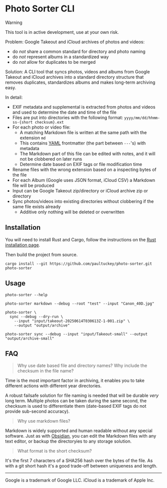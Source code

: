 # Photo Sorter CLI

> [!WARNING]
> This tool is in active development, use at your own risk.

Problem: Google Takeout and iCloud archives of photos and videos:
- do _not_ share a common standard for directory and photo naming
- do _not_ represent albums in a standardized way
- do _not_ allow for duplicates to be merged

Solution: A CLI tool that syncs photos, videos and albums from Google Takeout and iCloud archives
into a standard directory structure that removes duplicates, standardizes albums and makes long-term archiving easy.

In detail:
- EXIF metadata and supplemental is extracted from photos and videos and used to determine the date and time of the file
- Files are put into directories with the following format: `yyyy/mm/dd/hhmm-ss-{short checksum}.ext`
- For each photo or video file:
  - A matching Markdown file is written at the same path with the extension `md`
  - This contains [YAML](https://en.wikipedia.org/wiki/YAML) frontmatter (the part between `---`'s) with metadata
  - The Markdown part of this file can be edited with notes, and it will not be clobbered on later runs
  - Determine date based on EXIF tags or file modification time
- Rename files with the wrong extension based on a inspecting bytes of the file
- For each Album (Google uses JSON format, iCloud CSV) a Markdown file will be produced
- Input can be Google Takeout zip/directory or iCloud archive zip or directory
- Sync photos/videos into existing directories without clobbering if the same file exists already
  - Additive only nothing will be deleted or overwritten


## Installation

You will need to install Rust and Cargo, follow the instructions on the [Rust installation page](https://www.rust-lang.org/tools/install).

Then build the project from source.

```shell
cargo install --git https://github.com/paultuckey/photo-sorter.git photo-sorter
```

## Usage

```shell
photo-sorter --help
```

```shell
photo-sorter markdown --debug --root "test" --input "Canon_40D.jpg"
```

```shell
photo-sorter \
  sync --debug --dry-run \
    --input "input/takeout-20250614T030613Z-1-001.zip" \
    --output "output/archive"
```

```shell
photo-sorter sync --debug --input "input/Takeout-small" --output "output/archive-small"
```

## FAQ

> Why use date based file and directory names? Why include the checksum in the file name?

Time is the most important factor in archiving, it enables you to take different actions with different year
directories.

A robust failsafe solution for file naming is needed that will be durable _very_ long term. Multiple photos can be
taken during the same second, the checksum is used to differentiate them (date-based EXIF tags do not provide sub-second accuracy).

> Why use markdown files?

Markdown is widely supported and human readable without any special software. Just as with
[Obsidian](https://obsidian.md/), you can edit the Markdown files with any text editor, or backup the directoryies to
any storage solution.

> What format is the short checksum?

It's the first 7 characters of a SHA256 hash over the bytes of the file. As with a git short hash it's a good trade-off
between uniqueness and length.


---

Google is a trademark of Google LLC. iCloud is a trademark of Apple Inc.
